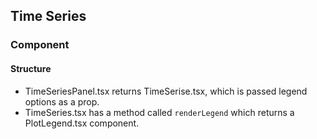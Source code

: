 ## Time Series

### Component

#### Structure

- TimeSeriesPanel.tsx returns TimeSerise.tsx, which is passed legend options as a prop.
- TimeSeries.tsx has a method called `renderLegend` which returns a PlotLegend.tsx component.